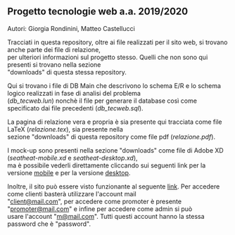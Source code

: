 Progetto tecnologie web a.a. 2019/2020
--
Autori: Giorgia Rondinini, Matteo Castellucci

Tracciati in questa repository, oltre ai file realizzati per il sito web, si trovano anche parte dei file di relazione,  
per ulteriori informazioni sul progetto stesso. Quelli che non sono qui presenti si trovano nella sezione  
"downloads" di questa stessa repository.  

Qui si trovano i file di DB Main che descrivono lo schema E/R e lo schema logico realizzati in fase di analisi del problema  
(_db_tecweb.lun_) nonchè il file per generare il database così come specificato dai file precedenti (_db_tecweb.sql_).  
  
La pagina di relazione vera e propria è sia presente qui tracciata come file LaTeX (_relazione.tex_), sia presente nella  
sezione "downloads" di questa repository come file pdf (_relazione.pdf_).  

I mock-up sono presenti nella sezione "downloads" come file di Adobe XD (_seatheat-mobile.xd_ e _seatheat-desktop.xd_),  
ma è possibile vederli direttamente cliccando sui seguenti link per la versione [mobile](https://xd.adobe.com/view/0053f224-56c3-4755-4b49-9c0192a8ec07-7662/?fullscreen&hints=off)
e per la versione [desktop](https://xd.adobe.com/view/14d5619f-1190-41e5-5355-750decbfcc45-62e4/?fullscreen&hints=off).

Inoltre, il sito può essere visto funzionante al seguente [link](https://seatheat.altervista.org). Per accedere come
clienti basterà utilizzare l'account mail  
"client@mail.com", per accedere come promoter è presente "promoter@mail.com" e infine per accedere come admin si può  
usare l'account "m@mail.com". Tutti questi account hanno la stessa password che è "password".
